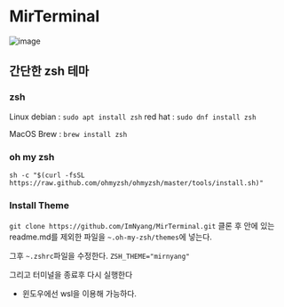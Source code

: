 # MirTerminal

![image](https://user-images.githubusercontent.com/72956792/175765951-60a4b6cd-8c37-48e6-ac7c-e0c5628b2f88.png)

## 간단한 zsh 테마

### zsh

Linux
debian : `sudo apt install zsh`
red hat : `sudo dnf install zsh`

MacOS
Brew : `brew install zsh`

### oh my zsh

`sh -c "$(curl -fsSL https://raw.github.com/ohmyzsh/ohmyzsh/master/tools/install.sh)"`

### Install Theme

`git clone https://github.com/ImNyang/MirTerminal.git`
클론 후 안에 있는 readme.md를 제외한 파일을 `~.oh-my-zsh/themes`에 넣는다.

그후 `~.zshrc`파일을 수정한다.
`ZSH_THEME="mirnyang"`

그리고 터미널을 종료후 다시 실행한다

+ 윈도우에선 wsl을 이용해 가능하다.
